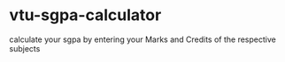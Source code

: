 # vtu-sgpa-calculator
calculate your sgpa by entering your Marks and Credits of the respective subjects 
